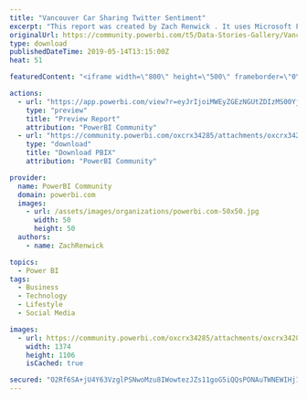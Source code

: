 ```yaml
---
title: "Vancouver Car Sharing Twitter Sentiment"
excerpt: "This report was created by Zach Renwick . It uses Microsoft Flow, a Twitter connector, Azure Cognitive Services, and a streaming PBI dataset to"
originalUrl: https://community.powerbi.com/t5/Data-Stories-Gallery/Vancouver-Car-Sharing-Twitter-Sentiment/m-p/691075
type: download
publishedDateTime: 2019-05-14T13:15:00Z
heat: 51

featuredContent: "<iframe width=\"800\" height=\"500\" frameborder=\"0\" src=\"https://app.powerbi.com/view?r=eyJrIjoiMWEyZGEzNGUtZDIzMS00YjgxLWEzMjYtMmMzM2FmNDQyNDE2IiwidCI6ImYyMzg3ZjRlLWNmYzQtNDFjNi05NWNlLWJiNDdhNzdkNWIwYiJ9\"></iframe>"

actions:
  - url: "https://app.powerbi.com/view?r=eyJrIjoiMWEyZGEzNGUtZDIzMS00YjgxLWEzMjYtMmMzM2FmNDQyNDE2IiwidCI6ImYyMzg3ZjRlLWNmYzQtNDFjNi05NWNlLWJiNDdhNzdkNWIwYiJ9"
    type: "preview"
    title: "Preview Report"
    attribution: "PowerBI Community"
  - url: "https://community.powerbi.com/oxcrx34285/attachments/oxcrx34285/DataStoriesGallery/2627/2/Vancouver%20Car%20Share%20Twitter%20Sentiment%20(Publish%20to%20Web).pbix"
    type: "download"
    title: "Download PBIX"
    attribution: "PowerBI Community"

provider:
  name: PowerBI Community
  domain: powerbi.com
  images:
    - url: /assets/images/organizations/powerbi.com-50x50.jpg
      width: 50
      height: 50
  authors:
    - name: ZachRenwick

topics:
  - Power BI
tags:
  - Business
  - Technology
  - Lifestyle
  - Social Media

images:
  - url: https://community.powerbi.com/oxcrx34285/attachments/oxcrx34285/DataStoriesGallery/2627/1/thumbnail%20dashboard.PNG
    width: 1374
    height: 1106
    isCached: true

secured: "O2Rf6SA+jU4Y63VzglPSNwoMzu8IWowtezJZs11goG5iQQsPONAuTWNEWIHj1KBFqwwusy1d3Ag6Kjf3dhMzI7iMNGMnQxIkzluNeYGbIccSq8Dl+1VZ+E7BDCXcO2Ozibz4WeGYwiJ6dfK78v6ujXWUSJIJQEcR2slSboxxRO5ZrZN/3/91F9tJp5I9ZcfX/i/gBr6B9rLhjF1m8JC2J+J23tRgHXu3REFw8/UJob5zFLc7NSysqcZgL98OLtv5dkwy08oV+ZT51itBDmuiXLVrrnfXQdWVpjjEG7Isc27ay7XlTQJgVg+dPSF0oecYp+QRBslNnVe9sUPYDJ+x0ArQqNQLjLgmTUqzYrjDjU7zsFewfJghMT5qKAmgG0bOhj/mzWVUDftmIZuhWxe/3g==;Zr8kFSF83xemu3EBX4Ij1g=="
---
```


